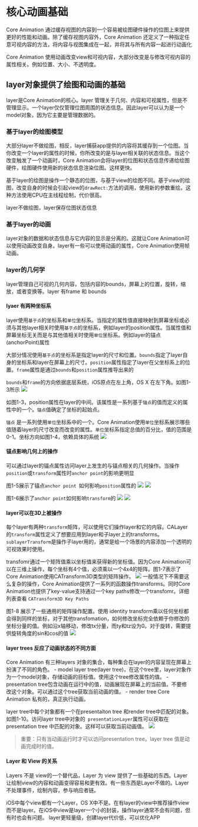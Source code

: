 # 核心动画基础

Core Animation 通过缓存视图的内容到一个容易被绘图硬件操作的位图上来提供更好的性能和动画。除了缓存视图内容外，Core Animation 还定义了一种指定任意可视内容的方法，将内容与视图集成在一起，并将其与所有内容一起进行动画化

Core Animation 使用动画改变view和可视内容，大部分改变是与修改可视内容的属性相关。例如位置、大小、不透明度。

## layer对象提供了绘图和动画的基础
layer是Core Animation的核心。layer 管理关于几何、内容和可视属性，但是不管理显示。一个layer仅仅管理位图周围的状态信息。因此layer可以认为是一个model对象，因为它主要是管理数据的。

### 基于layer的绘图模型
大部分layer不做绘图，相反，layer捕获app提供的内容将其缓存到一个位图。当你改变一个layer的属性的时候，你所改变的是与layer相关联的状态信息。当这个改变触发了一个动画时，Core Animation会将layer的位图和状态信息传递给绘图硬件，绘图硬件使用新的状态信息渲染位图。这样更快。

基于layer的绘图是操作一个静态的位图，与基于view的绘图不同。基于view的绘图，改变自身的时候会引起view的`drawRect:`方法的调用，使用新的参数重绘。这种方法使用CPU在主线程绘制，代价很高。

layer不做绘图，layer保存位图状态信息

### 基于layer的动画

layer对象的数据和状态信息与它内容的显示是分离的。这就让Core Animation可以使用动画改变自身。layer有一些可以使用动画的属性，Core Animation使用帧动画。

### layer的几何学
layer管理自己可视的几何内容，包括内容的bounds，屏幕上的位置，旋转，缩放，或者变换等。layer 有frame 和 bounds

#### lyaer 有两种坐标系
layer使用`基于点`的坐标系和`单位`坐标系。当指定的属性值直接映射到屏幕坐标或必须与其他layer相关时使用`基于点`的坐标系，例如layer的position属性。当属性值和屏幕坐标无关而是与其他值相关时使用`单位`坐标系。例如layer的锚点(anchorPoint)属性

大部分情况使用`基于点`的坐标系是指定layer的尺寸和位置。`bounds`指定了layer自身的坐标系和layer在屏幕上的尺寸。`position`属性指定了layer在父坐标系上的位置。`frame`属性是通过`bounds`和`position`属性推导出来的

`bounds`和`frame`的方向依据底层系统，iOS原点在左上角，OS X 在左下角。如图1-3所示
![](images/Snip20171206_13.png)

如图1-3，position属性在layer的中间。该属性是一系列基于`锚点`的值而定义的属性中的一个。`锚点`值确定了坐标的起始点。

`锚点` 是一系列使用`单位`坐标系中的一个。Core Animation使用`单位`坐标系展示哪些值随着layer的尺寸改变而改变的属性。`单位`坐标系指定总值的百分比，值的范围是0-1。坐标方向如图1-4，依赖具体的系统
![](images/Snip20171206_14.png)

#### 锚点影响几何上的操作

可以通过layer的锚点属性访问layer上发生的与锚点相关的几何操作。当操作`position`或`transform`属性时`anchor point`的影响更明显

图1-5展示了锚点`anchor point `如何影响`position`属性的
![](images/Snip20171206_15.png)
![](images/Snip20171206_16.png)

图1-6展示了`anchor point`如何影响`transform`的
![](images/Snip20171206_17.png)
![](images/Snip20171206_18.png)

#### layer可以在3D上被操作
每个layer有两种`transform`矩阵，可以使用它们操作layer和它的内容。CALayer的`transform`属性定义了想要应用到layer和子layer上的transforms。`sublayerTransform`是操作子layer用的，通常是给一个场景的内容添加一个透明的可视效果时使用。

transfomr通过一个矩阵值乘以坐标值来获得新的坐标值。因为Core Animation可以在三维上操作，每个坐标有4个值，必须乘以一个4x4的矩阵。图1-7表示了Core Animation使用CATransform3D类型的矩阵操作。
![](images/Snip20171206_20.png)
一般情况下不需要这么复杂的操作，Core Animation提供了一系列的函数操作transforms。同时Core Animation也提供了key-value支持通过一个key paths修改一个transfomr。详细列表查看 `CATransform3D Key Paths`

图1-8 展示了一些通用的矩阵操作配置。使用 identity transform乘以任何坐标都会得到同样的坐标，对于其他transfomation，如何修改坐标完全依赖于你修改的坐标分量的值。例如沿x轴移动，修改tx分量，而ty和tz设为0。对于旋转，需要提供旋转角度的sin和cos的值
![](images/Snip20171206_21.png)

#### layer trees 反应了动画状态的不同方面

Core Animation 有三种layers 对象的集合，每种集合在layer的内容呈现在屏幕上扮演了不同的角色。
    - model layer tree(layer tree)，在这个tree里，layer对象作为一个model对象，存储动画的目标值。使用这个tree修改属性的值。
    - presentation tree包含动画在运行中的值，动画展现在屏幕上的当前值。不要修改这个对象。可以通过这个tree获取当前动画的值。
    - render tree Core Animation 私有的，真正执行动画。
    
layer tree中每个对象都有一个在presentaiton tree 和render tree中匹配的对象。如图1-10。访问layer tree中对象的` presentationLayer`属性可以获取在  presentation tree 中匹配的对象。这样可以获取当前动画值。
![](images/Snip20171206_23.png)

> 重要：只有当动画运行时才可以访问presentation tree。layer tree 值是动画完成时的值。

#### Layer 和 View 的关系
Layers 不是 view的一个替代品，Layer 为 view 提供了一些基础的东西。Layer 让绘制view的内容和动画变得容易和更有效。有一些东西是Layer不做的。Layer不处理事件，绘制内容，参与响应者链。

iOS中每个view都有一个Layer，OS X中不是。在有layer的view中推荐操作view而不是layer。在iOS中view是layer一个小的封装，操作layer通常不会有问题，但有时也会有问题。
layer更轻量级，创建layer代价低，可以优化APP